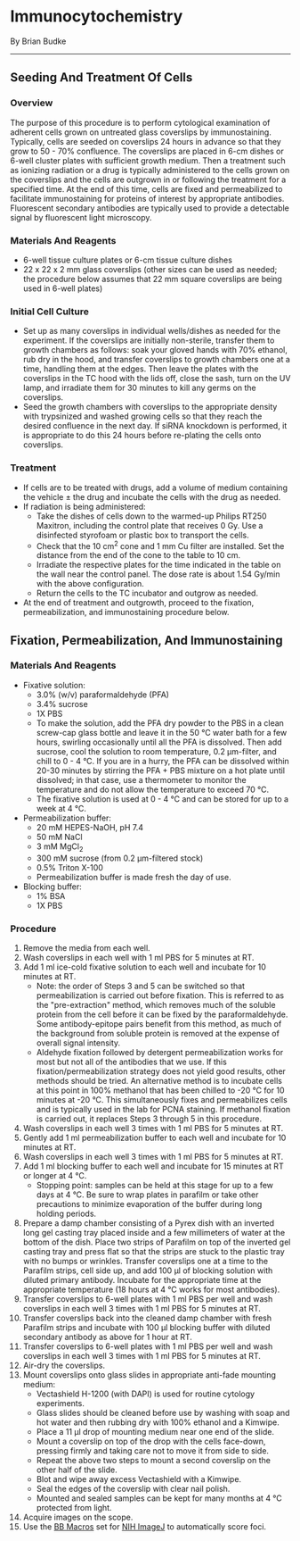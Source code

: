 # Immunocytochemistry
By Brian Budke
___
## Seeding And Treatment Of Cells
### Overview
The purpose of this procedure is to perform cytological examination of adherent cells grown on untreated glass coverslips by immunostaining. Typically, cells are seeded on coverslips 24 hours in advance so that they grow to 50 - 70% confluence. The coverslips are placed in 6-cm dishes or 6-well cluster plates with sufficient growth medium. Then a treatment such as ionizing radiation or a drug is typically administered to the cells grown on the coverslips and the cells are outgrown in or following the treatment for a specified time. At the end of this time, cells are fixed and permeabilized to facilitate immunostaining for proteins of interest by appropriate antibodies. Fluorescent secondary antibodies are typically used to provide a detectable signal by fluorescent light microscopy.

### Materials And Reagents
- 6-well tissue culture plates or 6-cm tissue culture dishes
- 22 x 22 x 2 mm glass coverslips (other sizes can be used as needed; the procedure below assumes that 22 mm square coverslips are being used in 6-well plates)

### Initial Cell Culture
- Set up as many coverslips in individual wells/dishes as needed for the experiment. If the coverslips are initially non-sterile, transfer them to growth chambers as follows: soak your gloved hands with 70% ethanol, rub dry in the hood, and transfer coverslips to growth chambers one at a time, handling them at the edges. Then leave the plates with the coverslips in the TC hood with the lids off, close the sash, turn on the UV lamp, and irradiate them for 30 minutes to kill any germs on the coverslips.
- Seed the growth chambers with coverslips to the appropriate density with trypsinized and washed growing cells so that they reach the desired confluence in the next day. If siRNA knockdown is performed, it is appropriate to do this 24 hours before re-plating the cells onto coverslips.

### Treatment
- If cells are to be treated with drugs, add a volume of medium containing the vehicle ± the drug and incubate the cells with the drug as needed.
- If radiation is being administered:
	- Take the dishes of cells down to the warmed-up Philips RT250 Maxitron, including the control plate that receives 0 Gy. Use a disinfected styrofoam or plastic box to transport the cells.
	- Check that the 10 cm<sup>2</sup> cone and 1 mm Cu filter are installed. Set the distance from the end of the cone to the table to 10 cm.
	- Irradiate the respective plates for the time indicated in the table on the wall near the control panel. The dose rate is about 1.54 Gy/min with the above configuration.
	- Return the cells to the TC incubator and outgrow as needed.
- At the end of treatment and outgrowth, proceed to the fixation, permeabilization, and immunostaining procedure below.

## Fixation, Permeabilization, And Immunostaining
### Materials And Reagents
- Fixative solution:
	- 3.0% (w/v) paraformaldehyde (PFA)
	- 3.4% sucrose
	- 1X PBS
	- To make the solution, add the PFA dry powder to the PBS in a clean screw-cap glass bottle and leave it in the 50 °C water bath for a few hours, swirling occasionally until all the PFA is dissolved. Then add sucrose, cool the solution to room temperature, 0.2 μm-filter, and chill to 0 - 4 °C. If you are in a hurry, the PFA can be dissolved within 20-30 minutes by stirring the PFA + PBS mixture on a hot plate until dissolved; in that case, use a thermometer to monitor the temperature and do not allow the temperature to exceed 70 °C.
	- The fixative solution is used at 0 - 4 °C and can be stored for up to a week at 4 °C.
- Permeabilization buffer:
	- 20 mM HEPES-NaOH, pH 7.4
	- 50 mM NaCl
	- 3 mM MgCl<sub>2</sub>
	- 300 mM sucrose (from 0.2 μm-filtered stock)
	- 0.5% Triton X-100
	- Permeabilization buffer is made fresh the day of use.
- Blocking buffer:
	- 1% BSA
	- 1X PBS

### Procedure
1. Remove the media from each well.
1. Wash coverslips in each well with 1 ml PBS for 5 minutes at RT.
1. Add 1 ml ice-cold fixative solution to each well and incubate for 10 minutes at RT.
	- Note: the order of Steps 3 and 5 can be switched so that permeabilization is carried out before fixation. This is referred to as the "pre-extraction" method, which removes much of the soluble protein from the cell before it can be fixed by the paraformaldehyde. Some antibody-epitope pairs benefit from this method, as much of the background from soluble protein is removed at the expense of overall signal intensity.
	- Aldehyde fixation followed by detergent permeabilization works for most but not all of the antibodies that we use. If this fixation/permeabilization strategy does not yield good results, other methods should be tried. An alternative method is to incubate cells at this point in 100% methanol that has been chilled to -20 °C for 10 minutes at -20 °C. This simultaneously fixes and permeabilizes cells and is typically used in the lab for PCNA staining. If methanol fixation is carried out, it replaces Steps 3 through 5 in this procedure.
1. Wash coverslips in each well 3 times with 1 ml PBS for 5 minutes at RT.
1. Gently add 1 ml permeabilization buffer to each well and incubate for 10 minutes at RT.
1. Wash coverslips in each well 3 times with 1 ml PBS for 5 minutes at RT.
1. Add 1 ml blocking buffer to each well and incubate for 15 minutes at RT or longer at 4 °C.
	- Stopping point: samples can be held at this stage for up to a few days at 4 °C. Be sure to wrap plates in parafilm or take other precautions to minimize evaporation of the buffer during long holding periods.
1. Prepare a damp chamber consisting of a Pyrex dish with an inverted long gel casting tray placed inside and a few millimeters of water at the bottom of the dish. Place two strips of Parafilm on top of the inverted gel casting tray and press flat so that the strips are stuck to the plastic tray with no bumps or wrinkles. Transfer coverslips one at a time to the Parafilm strips, cell side up, and add 100 μl of blocking solution with diluted primary antibody. Incubate for the appropriate time at the appropriate temperature (18 hours at 4 °C works for most antibodies).
1. Transfer coverslips to 6-well plates with 1 ml PBS per well and wash coverslips in each well 3 times with 1 ml PBS for 5 minutes at RT.
1. Transfer coverslips back into the cleaned damp chamber with fresh Parafilm strips and incubate with 100 μl blocking buffer with diluted secondary antibody as above for 1 hour at RT.
1. Transfer coverslips to 6-well plates with 1 ml PBS per well and wash coverslips in each well 3 times with 1 ml PBS for 5 minutes at RT.
1. Air-dry the coverslips.
1. Mount coverslips onto glass slides in appropriate anti-fade mounting medium:
	- Vectashield H-1200 (with DAPI) is used for routine cytology experiments.
	- Glass slides should be cleaned before use by washing with soap and hot water and then rubbing dry with 100% ethanol and a Kimwipe.
	- Place a 11 μl drop of mounting medium near one end of the slide.
	- Mount a coverslip on top of the drop with the cells face-down, pressing firmly and taking care not to move it from side to side.
	- Repeat the above two steps to mount a second coverslip on the other half of the slide.
	- Blot and wipe away excess Vectashield with a Kimwipe.
	- Seal the edges of the coverslip with clear nail polish.
	- Mounted and sealed samples can be kept for many months at 4 °C protected from light.
1. Acquire images on the scope.
1. Use the [BB Macros](https://github.com/bbudke/BB_macros) set for [NIH ImageJ](https://imagej.nih.gov/ij/) to automatically score foci.